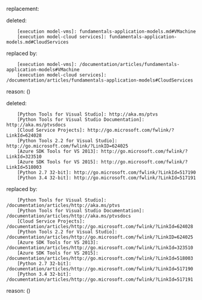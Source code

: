replacement:

deleted:

		[execution model-vms]: fundamentals-application-models.md#VMachine
		[execution model-cloud services]: fundamentals-application-models.md#CloudServices

replaced by:

		[execution model-vms]: /documentation/articles/fundamentals-application-models#VMachine
		[execution model-cloud services]: /documentation/articles/fundamentals-application-models#CloudServices

reason: ()

deleted:

		[Python Tools for Visual Studio]: http://aka.ms/ptvs
		[Python Tools for Visual Studio Documentation]: http://aka.ms/ptvsdocs
		[Cloud Service Projects]: http://go.microsoft.com/fwlink/?LinkId=624028
		[Python Tools 2.2 for Visual Studio]: http://go.microsoft.com/fwlink/?LinkID=624025
		[Azure SDK Tools for VS 2013]: http://go.microsoft.com/fwlink/?LinkId=323510
		[Azure SDK Tools for VS 2015]: http://go.microsoft.com/fwlink/?LinkId=518003
		[Python 2.7 32-bit]: http://go.microsoft.com/fwlink/?LinkId=517190
		[Python 3.4 32-bit]: http://go.microsoft.com/fwlink/?LinkId=517191

replaced by:

		[Python Tools for Visual Studio]: /documentation/articles/http://aka.ms/ptvs
		[Python Tools for Visual Studio Documentation]: /documentation/articles/http://aka.ms/ptvsdocs
		[Cloud Service Projects]: /documentation/articles/http://go.microsoft.com/fwlink/?LinkId=624028
		[Python Tools 2.2 for Visual Studio]: /documentation/articles/http://go.microsoft.com/fwlink/?LinkID=624025
		[Azure SDK Tools for VS 2013]: /documentation/articles/http://go.microsoft.com/fwlink/?LinkId=323510
		[Azure SDK Tools for VS 2015]: /documentation/articles/http://go.microsoft.com/fwlink/?LinkId=518003
		[Python 2.7 32-bit]: /documentation/articles/http://go.microsoft.com/fwlink/?LinkId=517190
		[Python 3.4 32-bit]: /documentation/articles/http://go.microsoft.com/fwlink/?LinkId=517191

reason: ()

